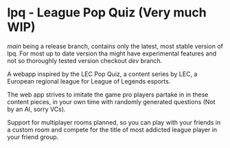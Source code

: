 # lpq - League Pop Quiz (Very much WIP)
_main_ being a release branch, contains only the latest, most stable version of lpq. For most up to date version tha might have experimental features and not so thoroughly tested version checkout _dev_ branch.

A webapp inspired by the LEC Pop Quiz, a content series by LEC, a European regional league for League of Legends esports.

The web app strives to imitate the game pro players partake in in these content pieces, in your own time with randomly generated questions (Not by an AI, sorry VCs).

Support for multiplayer rooms planned, so you can play with your friends in a custom room and compete for the title of most addicted league player in your friend group.
